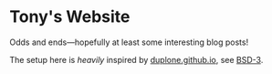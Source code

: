# Tony's Website

Odds and ends—hopefully at least some interesting blog posts!

The setup here is _heavily_ inspired by [duplone.github.io], see
[BSD-3](/BSD-3.txt).

[duplone.github.io]: https://github.com/duplode/duplode.github.io/
